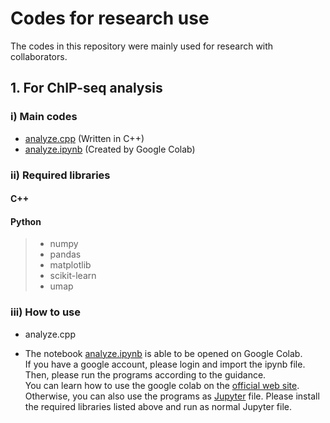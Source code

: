 # Codes for research use

The codes in this repository were mainly used for research with collaborators.

## 1. For ChIP-seq analysis
### i) Main codes
* [analyze.cpp]() (Written in C++)
* [analyze.ipynb]() (Created by Google Colab)

### ii) Required libraries
#### C++
#### Python
>* numpy
>* pandas
>* matplotlib
>* scikit-learn
>* umap

### iii) How to use
* analyze.cpp

* The notebook [analyze.ipynb]() is able to be opened on Google Colab.  
If you have a google account, please login and import the ipynb file. Then, please run the programs according to the guidance.  
You can learn how to use the google colab on the [official web site](https://colab.research.google.com/notebooks/welcome.ipynb).  
Otherwise, you can also use the programs as [Jupyter](https://jupyter.org/) file. Please install the required libraries listed above and run as normal Jupyter file.


